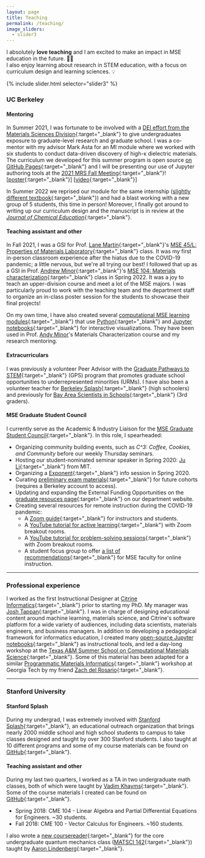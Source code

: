 ```yaml
---
layout: page
title: Teaching
permalink: /teaching/
image_sliders:
  - slider3
---
```


I absolutely **love teaching** and I am excited to make an impact in MSE education in the future. 👨‍🏫  
I also enjoy learning about research in STEM education, with a focus on curriculum design and learning sciences. 💡

{% include slider.html selector="slider3" %}


### UC Berkeley

#### Mentoring

In Summer 2021, I was fortunate to be involved with a [DEI effort from the Materials Sciences Division](https://www2.lbl.gov/msd/diversity/index.html){:target="_blank"} to give undergraduates exposure to graduate-level research and graduate school.
I was a co-mentor with my advisor Mark Asta for an MI module where we worked with six students to conduct data-driven discovery of high-κ dielectric materials.
The curriculum we developed for this summer program is open source [on GitHub Pages](https://enze-chen.github.io/mi-book-2021){:target="_blank"} and I will be presenting our use of Jupyter authoring tools at the [2021 MRS Fall Meeting](https://www.mrs.org/meetings-events/fall-meetings-exhibits/2021-mrs-fall-meeting/call-for-papers/detail/2021_mrs_fall_meeting/bi01/Symposium_BI01){:target="_blank"}! 
[[poster](assets/files/2021_mrs_fall.pdf){:target="_blank"}] 
[[video](https://youtu.be/nJc_vHdhGmI){:target="_blank"}]

In Summer 2022 we reprised our module for the same internship ([slightly different textbook](https://enze-chen.github.io/mi-book-2022){:target="_blank"}) and had a blast working with a new group of 5 students, this time in person! 
Moreover, I finally got around to writing up our curriculum design and the manuscript is in review at the [*Journal of Chemical Education*](https://pubs.acs.org/journal/jceda8){:target="_blank"}.


#### Teaching assistant and other

In Fall 2021, I was a GSI for Prof. [Lane Martin](https://mse.berkeley.edu/people_new/martin/){:target="_blank"}'s [MSE 45/L: Properties of Materials Laboratory](https://classes.berkeley.edu/content/2021-fall-matsci-45-001-lec-001){:target="_blank"} class.
It was my first in-person classroom experience after the hiatus due to the COVID-19 pandemic;
a little nervous, but we're all trying our best!
I followed that up as a GSI in Prof. [Andrew Minor](https://mse.berkeley.edu/people_new/minor/){:target="_blank"}'s [MSE 104: Materials characterization](https://classes.berkeley.edu/content/2022-spring-matsci-104-001-lec-001){:target="_blank"} class in Spring 2022.
It was a joy to teach an upper-division course and meet a lot of the MSE majors. 
I was particularly proud to work with the teaching team and the department staff to organize an in-class poster session for the students to showcase their final projects!

On my own time, I have also created several [computational MSE learning modules](https://github.com/enze-chen/learning_modules/){:target="_blank"} that use [Python](https://www.python.org/){:target="_blank"} and [Jupyter notebooks](https://jupyter.org/){:target="_blank"} for interactive visualizations.
They have been used in Prof. [Andy Minor](https://aminor.mse.berkeley.edu/)'s Materials Characterization course and my research mentoring.


#### Extracurriculars

I was previously a volunteer Peer Advisor with the [Graduate Pathways to STEM](https://engineering.berkeley.edu/admissions/graduate-admissions/graduate-student-outreach/graduate-pathways-to-stem/){:target="_blank"} (GPS) program that promotes graduate school opportunities to underrepresented minorities (URMs).
I have also been a volunteer teacher for [Berkeley Splash](https://berkeley.learningu.org/){:target="_blank"} (high schoolers) and previously for [Bay Area Scientists in Schools](http://www.crscience.org/volunteers/aboutbasis){:target="_blank"} (3rd graders).


#### MSE Graduate Student Council

I currently serve as the Academic & Industry Liaison for the [MSE Graduate Student Council](http://msegsc.berkeley.edu/){:target="_blank"}. In this role, I spearheaded:

* Organizing community building events, such as *C^3: Coffee, Cookies, and Community* before our weekly Thursday seminars.
* Hosting our student-nominated seminar speaker in Spring 2020: [Ju Li](http://li.mit.edu/){:target="_blank"} from MIT.
* Organizing a [Exponent](https://www.exponent.com/){:target="_blank"} info session in Spring 2020.
* Curating [preliminary exam materials](https://drive.google.com/drive/u/2/folders/1IpYgjRKMYpQVmu84i3yQ_TgTvwVKhiR6){:target="_blank"} for future cohorts (requires a Berkeley account to access).
* Updating and expanding the External Funding Opportunities on the [graduate resouces page](https://mse.berkeley.edu/graduate-resources/){:target="_blank"} on our department website.
* Creating several resources for remote instruction during the COVID-19 pandemic:  
    * A [Zoom guide](https://docs.google.com/document/d/1ETVVHGrWccp7gC6zYV0F4nFS6qkMO8jKiS_h66Undlo/edit?usp=sharing){:target="_blank"} for instructors and students.
    * A [YouTube tutorial for active learning](https://youtu.be/kFp7f4Uz2fI){:target="_blank"} with Zoom breakout rooms.
    * A [YouTube tutorial for problem-solving sessions](https://www.youtube.com/watch?v=uT6T8_uEOEA){:target="_blank"} with Zoom breakout rooms.
    * A student focus group to offer [a list of recommendations](https://docs.google.com/document/d/1bPhKet2K6E7-kKc8BeoiIfIYDjXgAleMYrXoQPhDOzc/edit?usp=sharing){:target="_blank"} for MSE faculty for online instruction.

---------------------------------


### Professional experience

I worked as the first Instructional Designer at [Citrine Informatics](https://citrine.io){:target="_blank"} prior to starting my PhD. My manager was [Josh Tappan](https://www.linkedin.com/in/jtappan/){:target="_blank"}.
I was in charge of designing educational content around machine learning, materials science, and Citrine's software platform for a wide variety of audiences, including data scientists, materials engineers, and business managers.
In addition to developing a pedagogical framework for informatics education, I created many [open-source Jupyter notebooks](https://github.com/CitrineInformatics/learn-citrination){:target="_blank"} as instructional tools, and led a day-long workshop at the [Texas A&M Summer School on Computational Materials Science](https://cms3.tamu.edu/){:target="_blank"}.
Some of this material has been adapted for a similar [Programmatic Materials Informatics](https://citrineinformatics.github.io/ga-tech-workshop/index.html){:target="_blank"} workshop at Georgia Tech by my friend [Zach del Rosario](https://www.zdelrosario.com/){:target="_blank"}.

---------------------------------


### Stanford University

#### Stanford Splash

During my undergrad, I was extremely involved with [Stanford Splash](https://www.stanfordesp.org/){:target="_blank"}, an educational outreach organization that brings nearly 2000 middle school and high school students to campus to take classes designed and taught by over 300 Stanford students.
I also taught at 10 different programs and some of my course materials can be found on [GitHub](https://github.com/enze-chen/splash_classes){:target="_blank"}.

#### Teaching assistant and other

During my last two quarters, I worked as a TA in two undergraduate math classes, both of which were taught by [Vadim Khayms](https://profiles.stanford.edu/vadim-khayms){:target="_blank"}. Some of the course materials I created can be found on [GitHub](https://github.com/enze-chen/stanford_ta){:target="_blank"}.
* Spring 2018: CME 104 - Linear Algebra and Partial Differential Equations for Engineers. ~30 students.
* Fall 2018: CME 100 - Vector Calculus for Engineers. ~160 students.

I also wrote a [new coursereader](https://github.com/enze-chen/mse_142_cr){:target="_blank"} for the core undergraduate quantum mechanics class ([MATSCI 142](https://explorecourses.stanford.edu/search?view=catalog&filter-coursestatus-Active=on&page=0&catalog=&academicYear=&q=matsci142&collapse=){:target="_blank"}) taught by [Aaron Lindenberg](https://mse.stanford.edu/people/aaron-lindenberg){:target="_blank"}.
